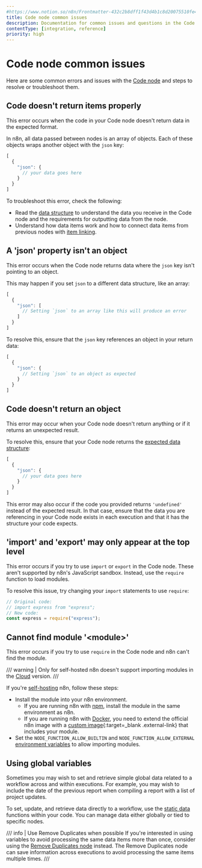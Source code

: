 ```yaml
---
#https://www.notion.so/n8n/Frontmatter-432c2b8dff1f43d4b1c8d20075510fe4
title: Code node common issues 
description: Documentation for common issues and questions in the Code node in n8n, a workflow automation platform. Includes details of the issue and suggested solutions.
contentType: [integration, reference]
priority: high
---
```


# Code node common issues

Here are some common errors and issues with the [Code node](/integrations/builtin/core-nodes/n8n-nodes-base.code/index.md) and steps to resolve or troubleshoot them.

<!-- vale off -->
## Code doesn't return items properly
<!-- vale on -->

This error occurs when the code in your Code node doesn't return data in the expected format.

In n8n, all data passed between nodes is an array of objects. Each of these objects wraps another object with the `json` key:

```javascript
[
  {
    "json": {
	  // your data goes here
	}
  }
]
```

To troubleshoot this error, check the following:

* Read the [data structure](/data/data-structure.md) to understand the data you receive in the Code node and the requirements for outputting data from the node.
* Understand how data items work and how to connect data items from previous nodes with [item linking](/data/data-mapping/data-item-linking/index.md).

<!-- vale off -->
## A 'json' property isn't an object
<!-- vale on -->

This error occurs when the Code node returns data where the `json` key isn't pointing to an object.

This may happen if you set `json` to a different data structure, like an array:

```javascript
[
  {
    "json": [
	  // Setting `json` to an array like this will produce an error
	]
  }
]
```

To resolve this, ensure that the `json` key references an object in your return data:

```javascript
[
  {
    "json": {
	  // Setting `json` to an object as expected
	}
  }
]
```

## Code doesn't return an object

This error may occur when your Code node doesn't return anything or if it returns an unexpected result.

To resolve this, ensure that your Code node returns the [expected data structure](/data/data-structure.md):

```javascript
[
  {
    "json": {
	  // your data goes here
	}
  }
]
```

This error may also occur if the code you provided returns `'undefined'` instead of the expected result. In that case, ensure that the data you are referencing in your Code node exists in each execution and that it has the structure your code expects.

## 'import' and 'export' may only appear at the top level

This error occurs if you try to use `import` or `export` in the Code node. These aren't supported by n8n's JavaScript sandbox. Instead, use the `require` function to load modules.

To resolve this issue, try changing your `import` statements to use `require`:

```javascript
// Original code:
// import express from "express";
// New code:
const express = require("express");
```

<!-- vale off -->
## Cannot find module '&lt;module&gt;'
<!-- vale on -->

This error occurs if you try to use `require` in the Code node and n8n can't find the module.

/// warning | Only for self-hosted
n8n doesn't support importing modules in the [Cloud](/manage-cloud/index.md) version.
///

If you're [self-hosting](/hosting/index.md) n8n, follow these steps:

* Install the module into your n8n environment.
	* If you are running n8n with [npm](/hosting/installation/npm.md), install the module in the same environment as n8n.
	* If you are running n8n with [Docker](/hosting/installation/docker.md), you need to extend the official n8n image with a [custom image](https://docs.docker.com/build/building/base-images/){:target=_blank .external-link} that includes your module.
* Set the `NODE_FUNCTION_ALLOW_BUILTIN` and `NODE_FUNCTION_ALLOW_EXTERNAL` [environment variables](/hosting/configuration/configuration-examples/modules-in-code-node.md) to allow importing modules.

## Using global variables

Sometimes you may wish to set and retrieve simple global data related to a workflow across and within executions. For example, you may wish to include the date of the previous report when compiling a report with a list of project updates.

To set, update, and retrieve data directly to a workflow, use the [static data](/code/cookbook/builtin/get-workflow-static-data.md) functions within your code. You can manage data either globally or tied to specific nodes.

/// info | Use Remove Duplicates when possible
If you're interested in using variables to avoid processing the same data items more than once, consider using the [Remove Duplicates node](/integrations/builtin/core-nodes/n8n-nodes-base.removeduplicates/index.md) instead. The Remove Duplicates node can save information across executions to avoid processing the same items multiple times.
///
